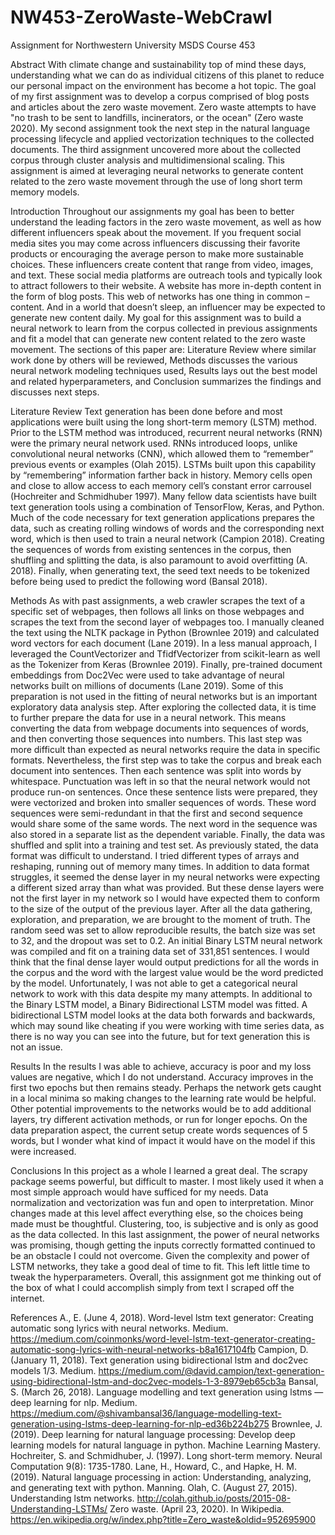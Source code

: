 # NW453-ZeroWaste-WebCrawl
Assignment for Northwestern University MSDS Course 453

Abstract
With climate change and sustainability top of mind these days, understanding what we can do as individual citizens of this planet to reduce our personal impact on the environment has become a hot topic. The goal of my first assignment was to develop a corpus comprised of blog posts and articles about the zero waste movement. Zero waste attempts to have "no trash to be sent to landfills, incinerators, or the ocean" (Zero waste 2020). My second assignment took the next step in the natural language processing lifecycle and applied vectorization techniques to the collected documents. The third assignment uncovered more about the collected corpus through cluster analysis and multidimensional scaling. This assignment is aimed at leveraging neural networks to generate content related to the zero waste movement through the use of long short term memory models.

Introduction
	Throughout our assignments my goal has been to better understand the leading factors in the zero waste movement, as well as how different influencers speak about the movement. If you frequent social media sites you may come across influencers discussing their favorite products or encouraging the average person to make more sustainable choices. These influencers create content that range from video, images, and text. These social media platforms are outreach tools and typically look to attract followers to their website. A website has more in-depth content in the form of blog posts. This web of networks has one thing in common – content. And in a world that doesn’t sleep, an influencer may be expected to generate new content daily.
	My goal for this assignment was to build a neural network to learn from the corpus collected in previous assignments and fit a model that can generate new content related to the zero waste movement. The sections of this paper are: Literature Review where similar work done by others will be reviewed, Methods discusses the various neural network modeling techniques used, Results lays out the best model and related hyperparameters, and Conclusion summarizes the findings and discusses next steps.

Literature Review
	Text generation has been done before and most applications were built using the long short-term memory (LSTM) method. Prior to the LSTM method was introduced, recurrent neural networks (RNN) were the primary neural network used. RNNs introduced loops, unlike convolutional neural networks (CNN), which allowed them to “remember” previous events or examples (Olah 2015). LSTMs built upon this capability by “remembering” information farther back in history. Memory cells open and close to allow access to each memory cell’s constant error carrousel (Hochreiter and Schmidhuber 1997).
	Many fellow data scientists have built text generation tools using a combination of TensorFlow, Keras, and Python. Much of the code necessary for text generation applications prepares the data, such as creating rolling windows of words and the corresponding next word, which is then used to train a neural network (Campion 2018). Creating the sequences of words from existing sentences in the corpus, then shuffling and splitting the data, is also paramount to avoid overfitting (A. 2018). Finally, when generating text, the seed text needs to be tokenized before being used to predict the following word (Bansal 2018).
    
Methods
	As with past assignments, a web crawler scrapes the text of a specific set of webpages, then follows all links on those webpages and scrapes the text from the second layer of webpages too. I manually cleaned the text using the NLTK package in Python (Brownlee 2019) and calculated word vectors for each document (Lane 2019). In a less manual approach, I leveraged the CountVectorizer and TfidfVectorizer from scikit-learn as well as the Tokenizer from Keras (Brownlee 2019). Finally, pre-trained document embeddings from Doc2Vec were used to take advantage of neural networks built on millions of documents (Lane 2019). Some of this preparation is not used in the fitting of neural networks but is an important exploratory data analysis step.
	After exploring the collected data, it is time to further prepare the data for use in a neural network. This means converting the data from webpage documents into sequences of words, and then converting those sequences into numbers. This last step was more difficult than expected as neural networks require the data in specific formats. Nevertheless, the first step was to take the corpus and break each document into sentences. Then each sentence was split into words by whitespace. Punctuation was left in so that the neural network would not produce run-on sentences. Once these sentence lists were prepared, they were vectorized and broken into smaller sequences of words. These word sequences were semi-redundant in that the first and second sequence would share some of the same words. The next word in the sequence was also stored in a separate list as the dependent variable.
	Finally, the data was shuffled and split into a training and test set. As previously stated, the data format was difficult to understand. I tried different types of arrays and reshaping, running out of memory many times. In addition to data format struggles, it seemed the dense layer in my neural networks were expecting a different sized array than what was provided. But these dense layers were not the first layer in my network so I would have expected them to conform to the size of the output of the previous layer.
	After all the data gathering, exploration, and preparation, we are brought to the moment of truth. The random seed was set to allow reproducible results, the batch size was set to 32, and the dropout was set to 0.2. An initial Binary LSTM neural network was compiled and fit on a training data set of 331,851 sentences. I would think that the final dense layer would output predictions for all the words in the corpus and the word with the largest value would be the word predicted by the model. Unfortunately, I was not able to get a categorical neural network to work with this data despite my many attempts.
	In additional to the Binary LSTM model, a Binary Bidirectional LSTM model was fitted. A bidirectional LSTM model looks at the data both forwards and backwards, which may sound like cheating if you were working with time series data, as there is no way you can see into the future, but for text generation this is not an issue.

Results
	In the results I was able to achieve, accuracy is poor and my loss values are negative, which I do not understand. Accuracy improves in the first two epochs but then remains steady. Perhaps the network gets caught in a local minima so making changes to the learning rate would be helpful.
   Other potential improvements to the networks would be to add additional layers, try different activation methods, or run for longer epochs. On the data preparation aspect, the current setup create words sequences of 5 words, but I wonder what kind of impact it would have on the model if this were increased.

Conclusions
	In this project as a whole I learned a great deal. The scrapy package seems powerful, but difficult to master. I most likely used it when a most simple approach would have sufficed for my needs. Data normalization and vectorization was fun and open to interpretation. Minor changes made at this level affect everything else, so the choices being made must be thoughtful. Clustering, too, is subjective and is only as good as the data collected. In this last assignment, the power of neural networks was promising, though getting the inputs correctly formatted continued to be an obstacle I could not overcome. Given the complexity and power of LSTM networks, they take a good deal of time to fit. This left little time to tweak the hyperparameters. Overall, this assignment got me thinking out of the box of what I could accomplish simply from text I scraped off the internet.

References
A., E. (June 4, 2018). Word-level lstm text generator: Creating automatic song lyrics with neural networks. Medium. https://medium.com/coinmonks/word-level-lstm-text-generator-creating-automatic-song-lyrics-with-neural-networks-b8a1617104fb
Campion, D. (January 11, 2018). Text generation using bidirectional lstm and doc2vec models 1/3. Medium. https://medium.com/@david.campion/text-generation-using-bidirectional-lstm-and-doc2vec-models-1-3-8979eb65cb3a
Bansal, S. (March 26, 2018). Language modelling and text generation using lstms — deep learning for nlp. Medium. https://medium.com/@shivambansal36/language-modelling-text-generation-using-lstms-deep-learning-for-nlp-ed36b224b275
Brownlee, J. (2019). Deep learning for natural language processing: Develop deep learning models for natural language in python. Machine Learning Mastery.
Hochreiter, S. and Schmidhuber, J. (1997). Long short-term memory. Neural Computation 9(8): 1735-1780.
Lane, H., Howard, C., and Hapke, H. M. (2019). Natural language processing in action: Understanding, analyzing, and generating text with python. Manning.
Olah, C. (August 27, 2015). Understanding lstm networks. http://colah.github.io/posts/2015-08-Understanding-LSTMs/
Zero waste. (April 23, 2020). In Wikipedia. https://en.wikipedia.org/w/index.php?title=Zero_waste&oldid=952695900
